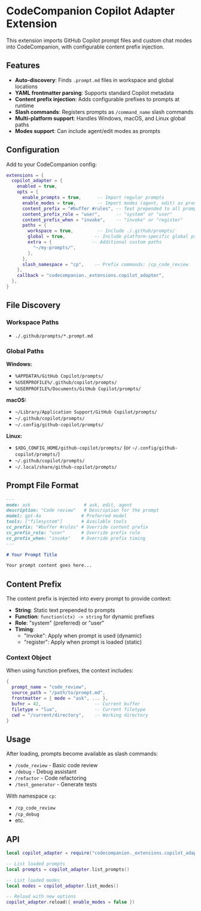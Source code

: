 # CodeCompanion Copilot Adapter Extension

This extension imports GitHub Copilot prompt files and custom chat modes into CodeCompanion, with configurable content prefix injection.

## Features

- **Auto-discovery**: Finds `.prompt.md` files in workspace and global locations
- **YAML frontmatter parsing**: Supports standard Copilot metadata
- **Content prefix injection**: Adds configurable prefixes to prompts at runtime
- **Slash commands**: Registers prompts as `/command_name` slash commands
- **Multi-platform support**: Handles Windows, macOS, and Linux global paths
- **Modes support**: Can include agent/edit modes as prompts

## Configuration

Add to your CodeCompanion config:

```lua
extensions = {
  copilot_adapter = {
    enabled = true,
    opts = {
      enable_prompts = true,      -- Import regular prompts
      enable_modes = true,        -- Import modes (agent, edit) as prompts
      content_prefix = "#buffer #rules", -- Text prepended to all prompts
      content_prefix_role = "user",      -- "system" or "user"
      content_prefix_when = "invoke",    -- "invoke" or "register"
      paths = {
        workspace = true,         -- Include ./.github/prompts/
        global = true,           -- Include platform-specific global paths
        extra = {               -- Additional custom paths
          "~/my-prompts/",
        },
      },
      slash_namespace = "cp",    -- Prefix commands: /cp_code_review
    },
    callback = "codecompanion._extensions.copilot_adapter",
  },
}
```

## File Discovery

### Workspace Paths
- `./.github/prompts/*.prompt.md`

### Global Paths

**Windows:**
- `%APPDATA%/GitHub Copilot/prompts/`
- `%USERPROFILE%/.github/copilot/prompts/`
- `%USERPROFILE%/Documents/GitHub Copilot/prompts/`

**macOS:**
- `~/Library/Application Support/GitHub Copilot/prompts/`
- `~/.github/copilot/prompts/`
- `~/.config/github-copilot/prompts/`

**Linux:**
- `$XDG_CONFIG_HOME/github-copilot/prompts/` (or `~/.config/github-copilot/prompts/`)
- `~/.github/copilot/prompts/`
- `~/.local/share/github-copilot/prompts/`

## Prompt File Format

```markdown
---
mode: ask                    # ask, edit, agent
description: "Code review"   # Description for the prompt
model: gpt-4o               # Preferred model
tools: ["filesystem"]       # Available tools
cc_prefix: "#buffer #rules" # Override content prefix
cc_prefix_role: "user"      # Override prefix role
cc_prefix_when: "invoke"    # Override prefix timing
---

# Your Prompt Title

Your prompt content goes here...
```

## Content Prefix

The content prefix is injected into every prompt to provide context:

- **String**: Static text prepended to prompts
- **Function**: `function(ctx) -> string` for dynamic prefixes
- **Role**: "system" (preferred) or "user" 
- **Timing**: 
  - "invoke": Apply when prompt is used (dynamic)
  - "register": Apply when prompt is loaded (static)

### Context Object

When using function prefixes, the context includes:

```lua
{
  prompt_name = "code_review",
  source_path = "/path/to/prompt.md",
  frontmatter = { mode = "ask", ... },
  bufnr = 42,                    -- Current buffer
  filetype = "lua",              -- Current filetype
  cwd = "/current/directory",    -- Working directory
}
```

## Usage

After loading, prompts become available as slash commands:

- `/code_review` - Basic code review
- `/debug` - Debug assistant  
- `/refactor` - Code refactoring
- `/test_generator` - Generate tests

With namespace `cp`:
- `/cp_code_review`
- `/cp_debug`
- etc.

## API

```lua
local copilot_adapter = require("codecompanion._extensions.copilot_adapter")

-- List loaded prompts
local prompts = copilot_adapter.list_prompts()

-- List loaded modes
local modes = copilot_adapter.list_modes()

-- Reload with new options
copilot_adapter.reload({ enable_modes = false })
```